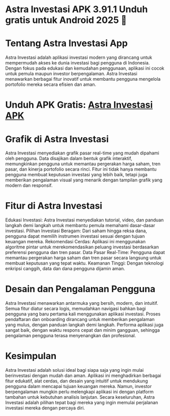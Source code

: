 # Astra Investasi APK 3.91.1 Unduh gratis untuk Android 2025 👋

# Tentang Astra Investasi App
Astra Investasi adalah aplikasi investasi modern yang dirancang untuk mempermudah akses ke dunia investasi bagi pengguna di Indonesia. Dengan fokus pada edukasi dan kemudahan penggunaan, aplikasi ini cocok untuk pemula maupun investor berpengalaman. Astra Investasi menawarkan berbagai fitur inovatif untuk membantu pengguna mengelola portofolio mereka secara efisien dan aman.

# Unduh APK Gratis: [Astra Investasi APK](https://apkhihe.org/id/astra-investasi/)

# Grafik di Astra Investasi
Astra Investasi menyediakan grafik pasar real-time yang mudah dipahami oleh pengguna. Data disajikan dalam bentuk grafik interaktif, memungkinkan pengguna untuk memantau pergerakan harga saham, tren pasar, dan kinerja portofolio secara rinci.
Fitur ini tidak hanya membantu pengguna membuat keputusan investasi yang lebih baik, tetapi juga memberikan pengalaman visual yang menarik dengan tampilan grafik yang modern dan responsif.

# Fitur di Astra Investasi
Edukasi Investasi: Astra Investasi menyediakan tutorial, video, dan panduan langkah demi langkah untuk membantu pemula memahami dasar-dasar investasi.
Pilihan Investasi Beragam: Dari saham hingga reksa dana, pengguna dapat memilih instrumen investasi sesuai dengan tujuan keuangan mereka.
Rekomendasi Cerdas: Aplikasi ini menggunakan algoritme pintar untuk merekomendasikan peluang investasi berdasarkan preferensi pengguna dan tren pasar.
Data Pasar Real-Time: Pengguna dapat memantau pergerakan harga saham dan tren pasar secara langsung untuk membuat keputusan yang tepat waktu.
Keamanan Tinggi: Dengan teknologi enkripsi canggih, data dan dana pengguna dijamin aman.

# Desain dan Pengalaman Pengguna
Astra Investasi menawarkan antarmuka yang bersih, modern, dan intuitif. Semua fitur diatur secara logis, memudahkan navigasi bahkan bagi pengguna yang baru pertama kali menggunakan aplikasi investasi.
Proses pendaftaran dan onboarding dirancang untuk memberikan pengalaman yang mulus, dengan panduan langkah demi langkah. Performa aplikasi juga sangat baik, dengan waktu respons cepat dan minim gangguan, sehingga pengalaman pengguna terasa menyenangkan dan profesional.

# Kesimpulan
Astra Investasi adalah solusi ideal bagi siapa saja yang ingin mulai berinvestasi dengan mudah dan aman. Aplikasi ini menghadirkan berbagai fitur edukatif, alat cerdas, dan desain yang intuitif untuk mendukung pengguna dalam mencapai tujuan keuangan mereka.
Namun, investor berpengalaman mungkin perlu melengkapi aplikasi ini dengan platform tambahan untuk kebutuhan analisis lanjutan. Secara keseluruhan, Astra Investasi adalah pilihan tepat bagi mereka yang ingin memulai perjalanan investasi mereka dengan percaya diri.
